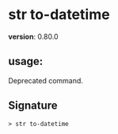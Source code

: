# str to-datetime

**version**: 0.80.0

## **usage**:

Deprecated command.

## Signature

`> str to-datetime `
